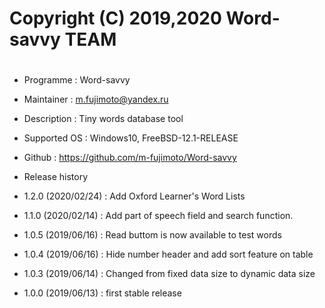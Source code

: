 #
# Copyright (C) 2019,2020 Word-savvy TEAM
#

* Programme : Word-savvy

* Maintainer : m.fujimoto@yandex.ru
 
* Description : Tiny words database tool

* Supported OS : Windows10, FreeBSD-12.1-RELEASE

* Github : https://github.com/m-fujimoto/Word-savvy

* Release history

* 1.2.0	(2020/02/24)
	: Add Oxford Learner's Word Lists

* 1.1.0	(2020/02/14)
	: Add part of speech field and search function.

* 1.0.5	(2019/06/16)
	: Read buttom is now available to test words 

* 1.0.4	(2019/06/16)
	: Hide number header and add sort feature on table 

* 1.0.3	(2019/06/14)
	: Changed from fixed data size to dynamic data size

* 1.0.0	(2019/06/13)
	: first stable release
